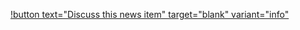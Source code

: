 [!button text="Discuss this news item" target="blank" variant="info"](https://github.com/sequencefilm/docs-and-issues/discussions)